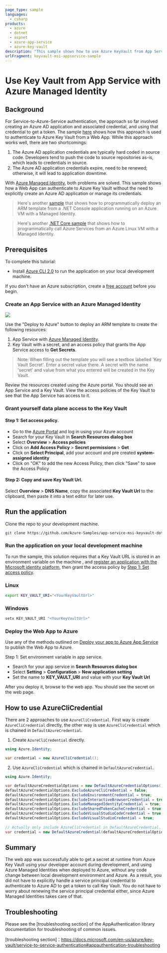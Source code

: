 ```yaml
---
page_type: sample
languages:
  - csharp
products:
  - azure
  - dotnet
  - aspnet
  - azure-app-service
  - azure-key-vault
description: "This sample shows how to use Azure KeyVault from App Service with Azure Managed Identity."
urlFragment: keyvault-msi-appservice-sample
---
```


# Use Key Vault from App Service with Azure Managed Identity

## Background
For Service-to-Azure-Service authentication, the approach so far involved creating an Azure AD application and associated credential, and using that credential to get a token. The sample [here] shows how this approach is used to authenticate to Azure Key Vault from a Web App. While this approach works well, there are two shortcomings:
1. The Azure AD application credentials are typically hard coded in source code. Developers tend to push the code to source repositories as-is, which leads to credentials in source.
2. The Azure AD application credentials expire, need to be renewed; otherwise, it will lead to application downtime.

With [Azure Managed Identity], both problems are solved. This sample shows how a Web App can authenticate to Azure Key Vault without the need to explicitly create an Azure AD application or manage its credentials. 

>Here's another [sample] that shows how to programmatically deploy an ARM template from a .NET Console application running on an Azure VM with a Managed Identity.

>Here's another [.NET Core sample] that shows how to programmatically call Azure Services from an Azure Linux VM with a Managed Identity.

## Prerequisites

To complete this tutorial:

* Install [Azure CLI 2.0] to run the application on your local development machine.

If you don't have an Azure subscription, create a [free account] before you begin.

### Create an App Service with an Azure Managed Identity
<a href="https://portal.azure.com/#create/Microsoft.Template/uri/https%3A%2F%2Fraw.githubusercontent.com%2FAzure-Samples%2Fapp-service-msi-keyvault-dotnet%2Fmaster%2Fazuredeploy.json" target="_blank">
    <img src="http://azuredeploy.net/deploybutton.png"/>
</a>

Use the "Deploy to Azure" button to deploy an ARM template to create the following resources:
1. App Service with [Azure Managed Identity].
2. Key Vault with a secret, and an access policy that grants the App Service access to **Get Secrets**.
>Note: When filling out the template you will see a textbox labelled 'Key Vault Secret'. Enter a secret value there. A secret with the name 'secret' and value from what you entered will be created in the Key Vault.

Review the resources created using the Azure portal. You should see an App Service and a Key Vault. View the access policies of the Key Vault to see that the App Service has access to it.

### Grant yourself data plane access to the Key Vault

#### Step 1: Set access policy.

*  Go to the [Azure Portal] and log in using your Azure account
*  Search for your Key Vault in **Search Resources dialog box**
*  Select **Overview** > **Access policies**
*  Click on **Add Access Policy** > **Secret permissions** > **Get**
*  Click on **Select Principal**, add your account and pre created **system-assigned identity**
*  Click on "OK" to add the new Access Policy, then click "Save" to save the Access Policy

#### Step 2: Copy and save Key Vault Url.

Select **Overview** > **DNS Name**, copy the associated **Key Vault Url** to the clipboard, then paste it into a text editor for later use.

## Run the application
Clone the repo to your development machine. 

```bash
git clone https://github.com/Azure-Samples/app-service-msi-keyvault-dotnet.git
```

### Run the application on your local development machine
To run the sample, this solution requires that a Key Vault URL is stored in an environment variable on the machine , and [register an application with the Microsoft identity platform],
then grant the access policy by [Step 1: Set access policy].

### Linux

```bash
export KEY_VAULT_URI="<YourKeyVaultUrl>"
```

### Windows

```cmd
setx KEY_VAULT_URI "<YourKeyVaultUrl>"
```

### Deploy the Web App to Azure
Use any of the methods outlined on [Deploy your app to Azure App Service] to publish the Web App to Azure.

Step 1: Set environment variable in app service.

*  Search for your app service in **Search Resources dialog box**
*  Select **Setting** > **Configuration** > **New application setting**
*  Set the name to **KEY_VAULT_URI** and value with your **Key Vault Url**  

After you deploy it, browse to the web app. You should see the secret on the web page.

## How to use AzureCliCredential
There are 2 approaches to use `AzureCliCredential`. First way is create `AzureCliCredential` directly, the other way is use `AzureCliCredential` which is chained in `DefaultAzureCredential`.
1. Create `AzureCliCredential` directly.
```C#
using Azure.Identity;

var credential = new AzureCliCredential();
```
2. Use `AzureCliCredential` which is chained in `DefaultAzureCredential`.
```C#
using Azure.Identity;

var defaultAzureCredentialOptions = new DefaultAzureCredentialOptions();
defaultAzureCredentialOptions.ExcludeAzureCliCredential = false;
defaultAzureCredentialOptions.ExcludeEnvironmentCredential = true;
defaultAzureCredentialOptions.ExcludeInteractiveBrowserCredential = true;
defaultAzureCredentialOptions.ExcludeManagedIdentityCredential = true;
defaultAzureCredentialOptions.ExcludeSharedTokenCacheCredential = true;
defaultAzureCredentialOptions.ExcludeVisualStudioCodeCredential = true;
defaultAzureCredentialOptions.ExcludeVisualStudioCredential = true;
            
// Actually only include AzureCliCredential in DefaultAzureCredential.
var credential = new DefaultAzureCredential(defaultAzureCredentialOptions);
```

## Summary
The web app was successfully able to get a secret at runtime from Azure Key Vault using your developer account during development, and using Azure Managed Identities when deployed to Azure, without any code change between local development environment and Azure. 
As a result, you did not have to explicitly handle a service principal credential to authenticate to Azure AD to get a token to call Key Vault. You do not have to worry about renewing the service principal credential either, since Azure Managed Identities takes care of that.

## Troubleshooting
Please see the [troubleshooting section] of the AppAuthentication library documentation for troubleshooting of common issues.

<!-- LINKS -->
[here]: https://docs.microsoft.com/en-us/azure/key-vault/key-vault-use-from-web-application
[Azure Managed Identity]: https://docs.microsoft.com/en-us/azure/active-directory/managed-identities-azure-resources/
[sample]: https://github.com/Azure-Samples/windowsvm-msi-arm-dotnet
[.NET Core sample]: https://github.com/Azure-Samples/linuxvm-msi-keyvault-arm-dotnet
[Azure CLI 2.0]: https://docs.microsoft.com/en-us/cli/azure/install-azure-cli?view=azure-cli-latest
[free account]: https://azure.microsoft.com/free/?WT.mc_id=A261C142F
[Azure Portal]: https://portal.azure.com
[Step 1: Set access policy]: https://github.com/wantedfast/app-service-msi-keyvault-dotnet/tree/Dev-updateSDK#step-1-set-access-policy
[register an application with the Microsoft identity platform]: https://docs.microsoft.com/en-us/azure/active-directory/develop/quickstart-register-app
[Deploy your app to Azure App Service]: https://docs.microsoft.com/en-us/azure/app-service-web/web-sites-deploy
[troubleshooting section]：https://docs.microsoft.com/en-us/azure/key-vault/service-to-service-authentication#appauthentication-troubleshooting
